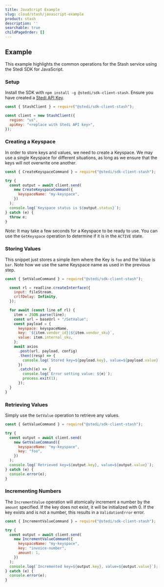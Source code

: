 ```yaml
---
title: JavaScript Example
slug: cloud/stash/javascript-example
product: stash
description: ''
searchable: true
childPageOrder: []
---
```

## Example

This example highlights the common operations for the Stash service using the Stedi SDK for JavaScript.

### Setup

Install the SDK with `npm install -g @stedi/sdk-client-stash`. Ensure you have created a [Stedi API Key](/docs/accounts-and-billing/authentication).

```javascript
const { StashClient } = require("@stedi/sdk-client-stash");

const client = new StashClient({
  region: "us",
  apiKey: "<replace with Stedi API key>",
});
```

### Creating a Keyspace

In order to store keys and values, we need to create a Keyspace. We may use a single Keyspace for different
situations, as long as we ensure that the keys will not overwrite one another.

```javascript
const { CreateKeyspaceCommand } = require("@stedi/sdk-client-stash");

try {
  const output = await client.send(
    new CreateKeyspaceCommand({
      keyspaceName: "my-keyspace",
    })
  );
  console.log(`Keyspace status is ${output.status}`);
} catch (e) {
  throw e;
}
```

*Note:* It may take a few seconds for a Keyspace to be ready to use. You can use the `GetKeyspace` operation
to determine if it is in the `ACTIVE` state.

### Storing Values

This snippet just stores a simple item where the Key is `foo` and the Value is `bar`. Note how we use the same Keyspace name as used in the previous step.

```javascript
const { SetValueCommand } = require("@stedi/sdk-client-stash");

  const rl = readline.createInterface({
    input: fileStream,
    crlfDelay: Infinity,
  });

  for await (const line of rl) {
    item = JSON.parse(line);
    const url = baseUrl + "/SetValue";
    const payload = {
      keyspace: keyspaceName,
      key: `${item.vendor_id}|${item.vendor_sku}`,
      value: item.internal_sku,
    };
    await axios
      .post(url, payload, config)
      .then((resp) => {
        console.log(`Stored key=${payload.key}, value=${payload.value}`);
      })
      .catch((e) => {
        console.log(`Error setting value: ${e}`);
        process.exit(1);
      });
  }
}
```

### Retrieving Values

Simply use the `GetValue` operation to retrieve any values.

```javascript
const { GetValueCommand } = require("@stedi/sdk-client-stash");

try {
  const output = await client.send(
    new GetValueCommand({
      keyspaceName: "my-keyspace",
      key: "foo",
    })
  );
  console.log(`Retrieved key=${output.key}, value=${output.value}`);
} catch (e) {
  console.error(e);
}
```

### Incrementing Numbers

The `IncrementValue` operation will atomically increment a number by the `amount` specified. If the key does not exist, it will be initialized with 0. If the key exists and is not a number, this results in a `ValidationError` error.

```javascript
const { IncrementValueCommand } = require("@stedi/sdk-client-stash");

try {
  const output = await client.send(
    new IncrementValueCommand({
      keyspaceName: "my-keyspace",
      key: "invoice-number",
      amount: 1,
    })
  );
  console.log(`Incremented key=${output.key}, value=${output.value}`);
} catch (e) {
  console.error(e);
}
```
